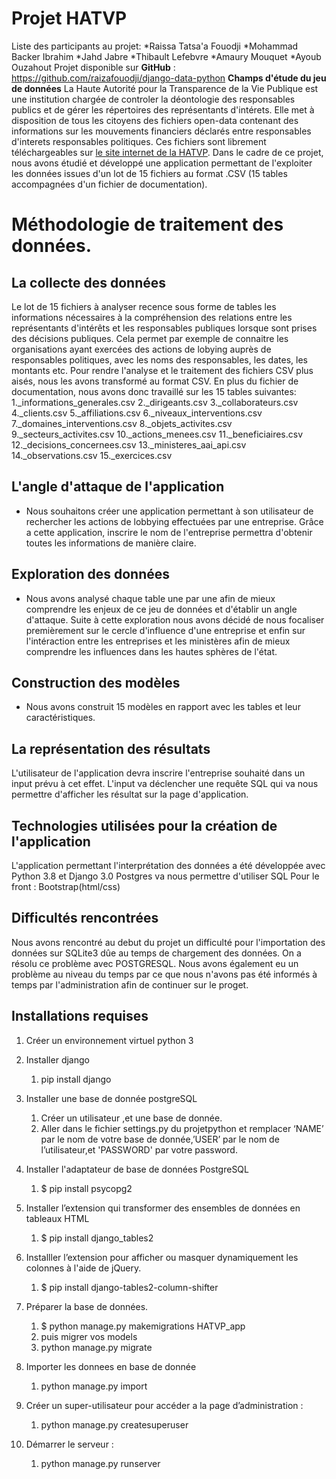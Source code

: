 
Projet HATVP
============
Liste des participants au projet:
   *Raissa Tatsa'a Fouodji
   *Mohammad Backer Ibrahim
   *Jahd Jabre
   *Thibault Lefebvre
   *Amaury Mouquet
   *Ayoub Ouzahout
Projet disponible sur **GitHub** : https://github.com/raizafouodji/django-data-python
**Champs d'étude du jeu de données**
La Haute Autorité pour la Transparence de la Vie Publique est une institution chargée de controler la
déontologie des responsables publics et de gérer les répertoires des représentants d'intérets.
Elle met à disposition de tous les citoyens des fichiers open-data contenant des informations sur les
mouvements financiers déclarés entre responsables d'interets responsables politiques. Ces fichiers sont
librement téléchargeables sur [le site internet de la HATVP](https://www.hatvp.fr/le-repertoire/#open-data-repertoire).
Dans le cadre de ce projet, nous avons étudié et développé une application permettant de l'exploiter les
données issues d'un lot de 15 fichiers au format .CSV (15 tables accompagnées d'un fichier de documentation).

Méthodologie de traitement des données.
=======================================

La collecte des données
-----------------------
Le lot de 15 fichiers à analyser recence sous forme de tables les informations nécessaires à la compréhension
des relations entre les représentants d'intérêts et les responsables publiques lorsque sont prises des décisions
publiques. Cela permet par exemple de connaitre les organisations ayant exercées des actions de lobying auprès
de responsables politiques, avec les noms des responsables, les dates, les montants etc.
Pour rendre l'analyse et le traitement des fichiers CSV plus aisés, nous les avons transformé au format CSV.
En plus du fichier de documentation, nous avons donc travaillé sur les 15 tables suivantes:
1._informations_generales.csv
2._dirigeants.csv
3._collaborateurs.csv
4._clients.csv
5._affiliations.csv
6._niveaux_interventions.csv
7._domaines_interventions.csv
8._objets_activites.csv
9._secteurs_activites.csv
10._actions_menees.csv
11._beneficiaires.csv
12._decisions_concernees.csv
13._ministeres_aai_api.csv
14._observations.csv
15._exercices.csv

L'angle d'attaque de l'application
-------------------------
- Nous souhaitons créer une application permettant à son utilisateur de rechercher les actions de lobbying effectuées par une entreprise. Grâce a cette application, inscrire le nom de l'entreprise permettra d'obtenir toutes les informations de manière claire.

Exploration des données
-----------------------
- Nous avons analysé chaque table une par une afin de mieux comprendre les enjeux de ce jeu de données et d'établir un angle d'attaque. Suite à cette exploration nous avons décidé de nous focaliser premièrement sur le cercle d'influence d'une entreprise et enfin sur l'intéraction entre les entreprises et les ministères afin de mieux comprendre les influences dans les hautes sphères de l'état.

Construction des modèles
------------------------
- Nous avons construit 15 modèles en rapport avec les tables et leur caractéristiques.

La représentation des résultats
-------------------------------
L'utilisateur de l'application devra inscrire l'entreprise souhaité dans un input prévu à cet effet. L'input va déclencher une requête SQL qui va nous permettre d'afficher les résultat sur la page d'application.


Technologies utilisées pour la création de l'application
-------------------------------------------------------
L'application permettant l'interprétation des données a été développée avec Python 3.8 et Django 3.0
Postgres va nous permettre d'utiliser SQL
Pour le front : Bootstrap(html/css)


Difficultés rencontrées
------------------------------
Nous avons rencontré au debut du projet un difficulté pour l'importation des données sur SQLite3 dûe au temps de chargement des données. On a résolu ce problème avec POSTGRESQL. 
Nous avons également eu un problème au niveau du temps par ce que nous n'avons pas été informés à temps par l'administration afin de continuer sur le proget.

Installations requises
-------------------------------------------------------------
1. Créer un environnement virtuel python 3

2. Installer django 
    1. pip install django
3. Installer une base de donnée postgreSQL
    1. Créer un  utilisateur ,et une base de donnée.
    2. Aller dans le fichier settings.py du projetpython et remplacer ‘NAME’  par le nom de votre base de donnée,’USER’ par le nom de l’utilisateur,et 'PASSWORD' par votre password.

4. Installer l'adaptateur de base de données PostgreSQL
    1. $ pip install psycopg2
5. Installer l’extension qui transformer des ensembles de données en tableaux HTML
    1. $ pip install django_tables2
6. Installler l’extension  pour afficher ou masquer dynamiquement les colonnes à l'aide de jQuery.
    1. $ pip install django-tables2-column-shifter

7. Préparer la base de données.
    1. $ python manage.py makemigrations HATVP_app
    2. puis  migrer vos models
    3. python manage.py migrate

8. Importer les donnees en base de donnée
    1. python manage.py import

9. Créer un super-utilisateur pour accéder a la page d’administration : 
    1. python manage.py createsuperuser

10. Démarrer le serveur :
    1. python manage.py runserver





